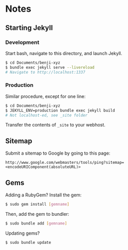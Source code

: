 # Notes

## Starting Jekyll

### Development

Start bash, navigate to this directory, and launch Jekyll.
```bash
$ cd Documents/benji-xyz
$ bundle exec jekyll serve --livereload
# Navigate to http://localhost:1337
```

### Production
Similar procedure, except for one line:
```bash
$ cd Documents/benji-xyz
$ JEKYLL_ENV=production bundle exec jekyll build
# Not localhost-ed, see _site folder
```
Transfer the contents of `_site` to your webhost.


## Sitemap
Submit a sitemap to Google by going to this page:
```
http://www.google.com/webmasters/tools/ping?sitemap=<encodeURIComponent(absoluteURL)>
```

## Gems
Adding a RubyGem?
Install the gem:
```bash
$ sudo gem install [gemname]
```
Then, add the gem to bundler:
```bash
$ sudo bundle add [gemname]
```
Updating gems?
```bash
$ sudo bundle update
```
